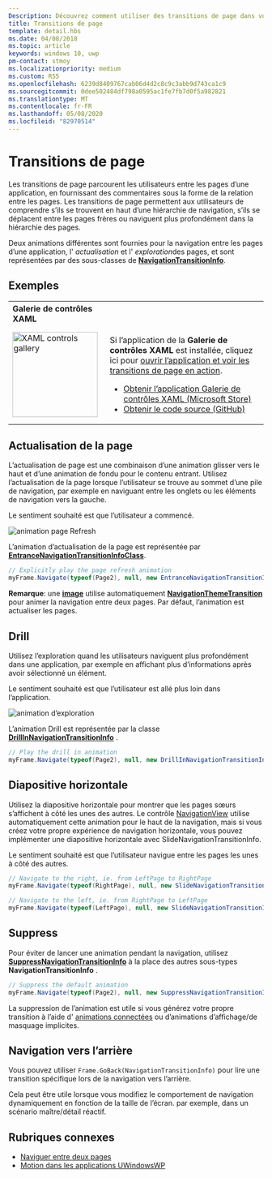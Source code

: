 ```yaml
---
Description: Découvrez comment utiliser des transitions de page dans vos applications Windows.
title: Transitions de page
template: detail.hbs
ms.date: 04/08/2018
ms.topic: article
keywords: windows 10, uwp
pm-contact: stmoy
ms.localizationpriority: medium
ms.custom: RS5
ms.openlocfilehash: 6239d8409767cab06d4d2c8c9c3abb9d743ca1c9
ms.sourcegitcommit: 0dee502484df798a0595ac1fe7fb7d0f5a982821
ms.translationtype: MT
ms.contentlocale: fr-FR
ms.lasthandoff: 05/08/2020
ms.locfileid: "82970514"
---
```

# <a name="page-transitions"></a>Transitions de page

Les transitions de page parcourent les utilisateurs entre les pages d’une application, en fournissant des commentaires sous la forme de la relation entre les pages. Les transitions de page permettent aux utilisateurs de comprendre s’ils se trouvent en haut d’une hiérarchie de navigation, s’ils se déplacent entre les pages frères ou naviguent plus profondément dans la hiérarchie des pages.

Deux animations différentes sont fournies pour la navigation entre les pages d’une application, l' *actualisation* et l' *exploration*des pages, et sont représentées par des sous-classes de [**NavigationTransitionInfo**](https://docs.microsoft.com/uwp/api/windows.ui.xaml.media.animation.navigationtransitioninfo).

## <a name="examples"></a>Exemples

<table>
<th align="left">Galerie de contrôles XAML<th>
<tr>
<td><img src="images/xaml-controls-gallery-app-icon.png" alt="XAML controls gallery" width="168"></img></td>
<td>
    <p>Si l’application de la <strong style="font-weight: semi-bold">Galerie de contrôles XAML</strong> est installée, cliquez ici pour <a href="xamlcontrolsgallery:/item/PageTransition">ouvrir l’application et voir les transitions de page en action</a>.</p>
    <ul>
    <li><a href="https://www.microsoft.com/store/productId/9MSVH128X2ZT">Obtenir l’application Galerie de contrôles XAML (Microsoft Store)</a></li>
    <li><a href="https://github.com/Microsoft/Xaml-Controls-Gallery">Obtenir le code source (GitHub)</a></li>
    </ul>
</td>
</tr>
</table>

## <a name="page-refresh"></a>Actualisation de la page

L’actualisation de page est une combinaison d’une animation glisser vers le haut et d’une animation de fondu pour le contenu entrant. Utilisez l’actualisation de la page lorsque l’utilisateur se trouve au sommet d’une pile de navigation, par exemple en naviguant entre les onglets ou les éléments de navigation vers la gauche.

Le sentiment souhaité est que l’utilisateur a commencé.

![animation page Refresh](images/page-refresh.gif)

L’animation d’actualisation de la page est représentée par [**EntranceNavigationTransitionInfoClass**](https://docs.microsoft.com/uwp/api/windows.ui.xaml.media.animation.entrancenavigationtransitioninfo).

```csharp
// Explicitly play the page refresh animation
myFrame.Navigate(typeof(Page2), null, new EntranceNavigationTransitionInfo());

```

**Remarque**: une [**image**](https://docs.microsoft.com/uwp/api/windows.ui.xaml.controls.frame) utilise automatiquement [**NavigationThemeTransition**](https://docs.microsoft.com/uwp/api/windows.ui.xaml.media.animation.navigationthemetransition) pour animer la navigation entre deux pages. Par défaut, l’animation est actualiser les pages.

## <a name="drill"></a>Drill

Utilisez l’exploration quand les utilisateurs naviguent plus profondément dans une application, par exemple en affichant plus d’informations après avoir sélectionné un élément.

Le sentiment souhaité est que l’utilisateur est allé plus loin dans l’application.

![animation d’exploration](images/drill.gif)

L’animation Drill est représentée par la classe [**DrillInNavigationTransitionInfo**](https://docs.microsoft.com/uwp/api/windows.ui.xaml.media.animation.drillinnavigationtransitioninfo) .

```csharp
// Play the drill in animation
myFrame.Navigate(typeof(Page2), null, new DrillInNavigationTransitionInfo());
```

## <a name="horizontal-slide"></a>Diapositive horizontale

Utilisez la diapositive horizontale pour montrer que les pages sœurs s’affichent à côté les unes des autres. Le contrôle [NavigationView](../controls-and-patterns/navigationview.md) utilise automatiquement cette animation pour le haut de la navigation, mais si vous créez votre propre expérience de navigation horizontale, vous pouvez implémenter une diapositive horizontale avec SlideNavigationTransitionInfo.

Le sentiment souhaité est que l’utilisateur navigue entre les pages les unes à côté des autres. 

```csharp
// Navigate to the right, ie. from LeftPage to RightPage
myFrame.Navigate(typeof(RightPage), null, new SlideNavigationTransitionInfo() { Effect = SlideNavigationTransitionEffect.FromRight } );

// Navigate to the left, ie. from RightPage to LeftPage
myFrame.Navigate(typeof(LeftPage), null, new SlideNavigationTransitionInfo() { Effect = SlideNavigationTransitionEffect.FromLeft } );
```

## <a name="suppress"></a>Suppress

Pour éviter de lancer une animation pendant la navigation, utilisez [**SuppressNavigationTransitionInfo**](https://docs.microsoft.com/uwp/api/windows.ui.xaml.media.animation.suppressnavigationtransitioninfo) à la place des autres sous-types **NavigationTransitionInfo** .

```csharp
// Suppress the default animation
myFrame.Navigate(typeof(Page2), null, new SuppressNavigationTransitionInfo());
```

La suppression de l’animation est utile si vous générez votre propre transition à l’aide d' [animations connectées](connected-animation.md) ou d’animations d’affichage/de masquage implicites.

## <a name="backwards-navigation"></a>Navigation vers l’arrière

Vous pouvez utiliser `Frame.GoBack(NavigationTransitionInfo)` pour lire une transition spécifique lors de la navigation vers l’arrière.

Cela peut être utile lorsque vous modifiez le comportement de navigation dynamiquement en fonction de la taille de l’écran. par exemple, dans un scénario maître/détail réactif.

## <a name="related-topics"></a>Rubriques connexes

- [Naviguer entre deux pages](../basics/navigate-between-two-pages.md)
- [Motion dans les applications UWindowsWP](index.md)

